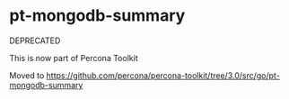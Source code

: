 # pt-mongodb-summary
DEPRECATED

This is now part of Percona Toolkit 

Moved to https://github.com/percona/percona-toolkit/tree/3.0/src/go/pt-mongodb-summary 
